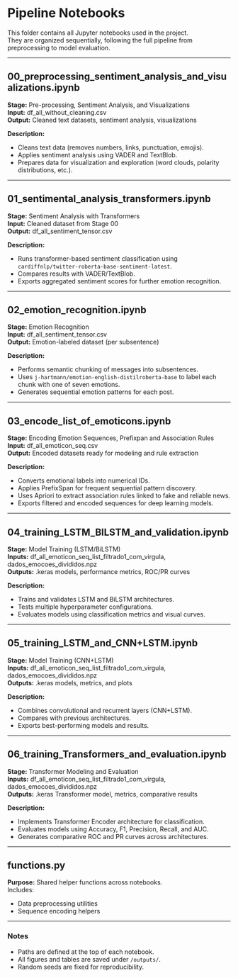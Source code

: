 # Pipeline Notebooks

This folder contains all Jupyter notebooks used in the project.  
They are organized sequentially, following the full pipeline from preprocessing to model evaluation.

---

## 00_preprocessing_sentiment_analysis_and_visualizations.ipynb  
**Stage:** Pre-processing, Sentiment Analysis, and Visualizations  
**Input:** df_all_without_cleaning.csv  
**Output:** Cleaned text datasets, sentiment analysis, visualizations  

**Description:**  
- Cleans text data (removes numbers, links, punctuation, emojis).  
- Applies sentiment analysis using VADER and TextBlob.  
- Prepares data for visualization and exploration (word clouds, polarity distributions, etc.).

---

## 01_sentimental_analysis_transformers.ipynb  
**Stage:** Sentiment Analysis with Transformers  
**Input:** Cleaned dataset from Stage 00  
**Output:** df_all_sentiment_tensor.csv  

**Description:**  
- Runs transformer-based sentiment classification using `cardiffnlp/twitter-roberta-base-sentiment-latest`.  
- Compares results with VADER/TextBlob.  
- Exports aggregated sentiment scores for further emotion recognition.

---

## 02_emotion_recognition.ipynb  
**Stage:** Emotion Recognition  
**Input:** df_all_sentiment_tensor.csv  
**Output:** Emotion-labeled dataset (per subsentence)  

**Description:**  
- Performs semantic chunking of messages into subsentences.  
- Uses `j-hartmann/emotion-english-distilroberta-base` to label each chunk with one of seven emotions.  
- Generates sequential emotion patterns for each post.  

---

## 03_encode_list_of_emoticons.ipynb  
**Stage:** Encoding Emotion Sequences, Prefixpan and Association Rules  
**Input:** df_all_emoticon_seq.csv  
**Output:** Encoded datasets ready for modeling and rule extraction  

**Description:**  
- Converts emotional labels into numerical IDs.  
- Applies PrefixSpan for frequent sequential pattern discovery.  
- Uses Apriori to extract association rules linked to fake and reliable news.  
- Exports filtered and encoded sequences for deep learning models.

---

## 04_training_LSTM_BILSTM_and_validation.ipynb  
**Stage:** Model Training (LSTM/BiLSTM)  
**Inputs:** df_all_emoticon_seq_list_filtrado1_com_virgula, dados_emocoes_divididos.npz  
**Outputs:** .keras models, performance metrics, ROC/PR curves  

**Description:**  
- Trains and validates LSTM and BiLSTM architectures.  
- Tests multiple hyperparameter configurations.  
- Evaluates models using classification metrics and visual curves.  

---

## 05_training_LSTM_and_CNN+LSTM.ipynb  
**Stage:** Model Training (CNN+LSTM)  
**Inputs:** df_all_emoticon_seq_list_filtrado1_com_virgula, dados_emocoes_divididos.npz  
**Outputs:** .keras models, metrics, and plots  

**Description:**  
- Combines convolutional and recurrent layers (CNN+LSTM).  
- Compares with previous architectures.  
- Exports best-performing models and results.

---

## 06_training_Transformers_and_evaluation.ipynb  
**Stage:** Transformer Modeling and Evaluation  
**Inputs:** df_all_emoticon_seq_list_filtrado1_com_virgula, dados_emocoes_divididos.npz  
**Outputs:** .keras Transformer model, metrics, comparative results  

**Description:**  
- Implements Transformer Encoder architecture for classification.  
- Evaluates models using Accuracy, F1, Precision, Recall, and AUC.  
- Generates comparative ROC and PR curves across architectures.

---

## functions.py  
**Purpose:** Shared helper functions across notebooks.  
Includes:
- Data preprocessing utilities  
- Sequence encoding helpers   

---

### Notes
- Paths are defined at the top of each notebook.  
- All figures and tables are saved under `/outputs/`.  
- Random seeds are fixed for reproducibility.
